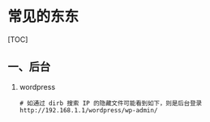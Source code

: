 # 常见的东东

[TOC]

## 一、后台

1. wordpress
  
    ```shell
    # 如通过 dirb 搜索 IP 的隐藏文件可能看到如下，则是后台登录
    http://192.168.1.1/wordpress/wp-admin/
    ```
